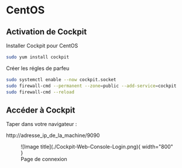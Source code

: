 # CentOS

## Activation de Cockpit
Installer Cockpit pour CentOS

```bash linenums="1"
sudo yum install cockpit
```
Créer les régles de parfeu 

```bash linenums="1" title="Régle de parfeu"
sudo systemctl enable --now cockpit.socket
sudo firewall-cmd --permanent --zone=public --add-service=cockpit
sudo firewall-cmd --reload
```



  
## Accéder à Cockpit

Taper dans votre navigateur :

http://adresse_ip_de_la_machine/9090


<figure markdown>
  ![Image title](./Cockpit-Web-Console-Login.png){ width="800" }
  <figcaption>Page de connexion</figcaption>
</figure>

